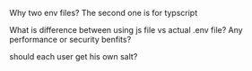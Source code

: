 Why two env files? The second one is for typscript

What is difference between using js file vs actual .env file? Any performance or security benfits?


should each user get his own salt?